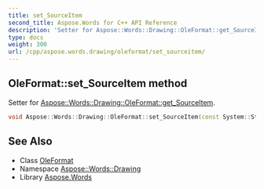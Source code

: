 ```yaml
---
title: set_SourceItem
second_title: Aspose.Words for C++ API Reference
description: 'Setter for Aspose::Words::Drawing::OleFormat::get_SourceItem.'
type: docs
weight: 300
url: /cpp/aspose.words.drawing/oleformat/set_sourceitem/
---
```

## OleFormat::set_SourceItem method


Setter for [Aspose::Words::Drawing::OleFormat::get_SourceItem](../get_sourceitem/).

```cpp
void Aspose::Words::Drawing::OleFormat::set_SourceItem(const System::String &value)
```

## See Also

* Class [OleFormat](../)
* Namespace [Aspose::Words::Drawing](../../)
* Library [Aspose.Words](../../../)
